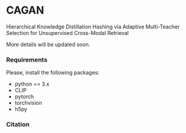 # CAGAN
Hierarchical Knowledge Distillation Hashing via Adaptive Multi-Teacher Selection for Unsupervised Cross-Modal Retrieval

More details will be updated soon.

### Requirements
Please, install the following packages:

- python == 3.x 
- CLIP
- pytorch
- torchvision
- h5py

### Citation


